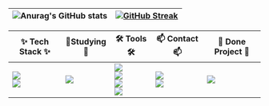 |![Anurag's GitHub stats](https://github-readme-stats.vercel.app/api?username=pgc0419&show_icons=true&theme=default)|[![GitHub Streak](https://streak-stats.demolab.com?user=pgc0419)](https://git.io/streak-stats)|
|------|---|

|✨ Tech Stack ✨|📖Studying📖|🛠 Tools 🛠|📫 Contact 📫|🎈 Done Project 🎈|
|------|---|---|---|---|
|<img src="https://img.shields.io/badge/python-3670A0?style=for-the-badge&logo=python&logoColor=ffdd54"/><br><img src="https://img.shields.io/badge/springboot-6DB33F?style=for-the-badge&logo=springboot&logoColor=white"/>|<img src="https://img.shields.io/badge/dart-0175C2?style=for-the-badge&logo=dart&logoColor=0175C2"/>|<img src="https://img.shields.io/badge/git-F05033.svg?style=for-the-badge&logo=git&logoColor=white" /><br><img src="https://img.shields.io/badge/github-181717.svg?style=for-the-badge&logo=github&logoColor=white" /><br><img src="https://img.shields.io/badge/Notion-F3F3F3.svg?style=for-the-badge&logo=notion&logoColor=black" /><br><img src="https://img.shields.io/badge/Django-2C2C32.svg?style=for-the-badge&logo=django&logoColor=22ABF3" />|<a href="https://pgc0419.tistory.com/" target="_blank"><img src="https://img.shields.io/badge/Tistory-F36D5D?style=for-the-badge&logo=Tistory&logoColor=000000"/></a><br><a href="mailto:pgc0419@gmail.com"><img src="https://img.shields.io/badge/pgc0419@gmail.com-D14836?style=for-the-badge&logo=gmail&logoColor=white"/></a>|<a href="https://medium.com/@louisgood0625/we-in-%EC%A0%84-%EC%97%AD%EC%82%AC-%EC%86%8D%EC%9C%BC%EB%A1%9C-%EB%93%A4%EC%96%B4%EA%B0%80%EB%8A%94-%EC%9A%B0%EB%A6%AC-gpt%EB%A5%BC-%ED%99%9C%EC%9A%A9%ED%95%9C-%EC%97%AD%EC%82%AC-%EC%9D%B8%EB%AC%BC-%ED%95%99%EC%8A%B5-%EC%82%AC%EC%9D%B4%ED%8A%B8-63019f934da4"><img src="https://img.shields.io/badge/WeInJeon-2C2C32?style=for-the-badge&logo=medium&logoColor=000000"/></a>|

<!--
**pgc0419/pgc0419** is a ✨ _special_ ✨ repository because its `README.md` (this file) appears on your GitHub profile.

Here are some ideas to get you started:

- 🔭 I’m currently working on ...
- 🌱 I’m currently learning ...
- 👯 I’m looking to collaborate on ...
- 🤔 I’m looking for help with ...
- 💬 Ask me about ...
- 📫 How to reach me: ...
- 😄 Pronouns: ...
- ⚡ Fun fact: ...
-->
